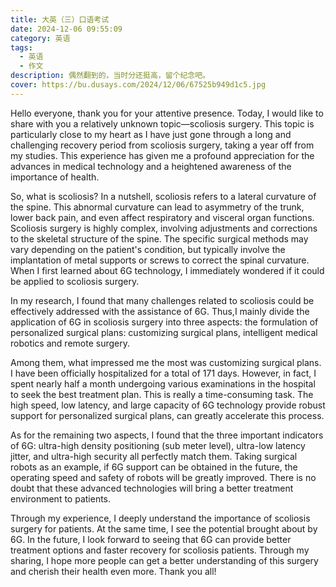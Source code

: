 ```yaml
---
title: 大英（三）口语考试
date: 2024-12-06 09:55:09
category: 英语
tags:
  - 英语
  - 作文
description: 偶然翻到的，当时分还挺高，留个纪念吧。
cover: https://bu.dusays.com/2024/12/06/67525b949d1c5.jpg
---
```


Hello everyone, thank you for your attentive presence. Today, I would like to share with you a relatively unknown topic—scoliosis surgery. This topic is particularly close to my heart as I have just gone through a long and challenging recovery period from scoliosis surgery, taking a year off from my studies. This experience has given me a profound appreciation for the advances in medical technology and a heightened awareness of the importance of health.

So, what is scoliosis? In a nutshell, scoliosis refers to a lateral curvature of the spine. This abnormal curvature can lead to asymmetry of the trunk, lower back pain, and even affect respiratory and visceral organ functions. Scoliosis surgery is highly complex, involving adjustments and corrections to the skeletal structure of the spine. The specific surgical methods may vary depending on the patient's condition, but typically involve the implantation of metal supports or screws to correct the spinal curvature. When I first learned about 6G technology, I immediately wondered if it could be applied to scoliosis surgery.

In my research, I found that many challenges related to scoliosis could be effectively addressed with the assistance of 6G. Thus,I mainly divide the application of 6G in scoliosis surgery into three aspects: the formulation of personalized surgical plans: customizing surgical plans, intelligent medical robotics and remote surgery. 

Among them, what impressed me the most was customizing surgical plans. I have been officially hospitalized for a total of 171 days. However, in fact, I spent nearly half a month undergoing various examinations in the hospital to seek the best treatment plan. This is really a time-consuming task. The high speed, low latency, and large capacity of 6G technology provide robust support for personalized surgical plans, can greatly accelerate this process.

As for the remaining two aspects, I found that the three important indicators of 6G: ultra-high density positioning (sub meter level), ultra-low latency jitter, and ultra-high security all perfectly match them. Taking surgical robots as an example, if 6G support can be obtained in the future, the operating speed and safety of robots will be greatly improved. There is no doubt that these advanced technologies will bring a better treatment environment to patients.

Through my experience, I deeply understand the importance of scoliosis surgery for patients. At the same time, I see the potential brought about by 6G. In the future, I look forward to seeing that 6G can provide better treatment options and faster recovery for scoliosis patients. Through my sharing, I hope more people can get a better understanding of this surgery and cherish their health even more. Thank you all!